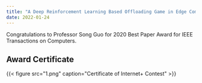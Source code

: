 ```yaml
---
title: "A Deep Reinforcement Learning Based Offloading Game in Edge Computing, 2020 Best Paper Award for IEEE Transactions on Computers"
date: 2022-01-24
---
```


Congratulations to Professor Song Guo for 2020 Best Paper Award for IEEE Transactions on Computers.

<!--more-->

## Award Certificate

{{< figure src="1.png" caption="Certificate of Internet+ Contest" >}}

